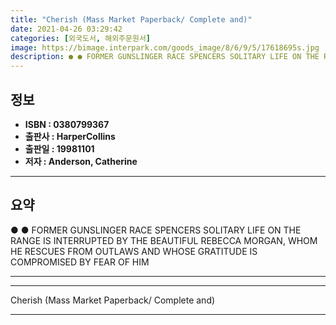 ```yaml
---
title: "Cherish (Mass Market Paperback/ Complete and)"
date: 2021-04-26 03:29:42
categories: [외국도서, 해외주문원서]
image: https://bimage.interpark.com/goods_image/8/6/9/5/17618695s.jpg
description: ● ● FORMER GUNSLINGER RACE SPENCERS SOLITARY LIFE ON THE RANGE IS INTERRUPTED BY THE BEAUTIFUL REBECCA MORGAN, WHOM HE RESCUES FROM OUTLAWS AND WHOSE GRATITUD
---
```


## **정보**

- **ISBN : 0380799367**
- **출판사 : HarperCollins**
- **출판일 : 19981101**
- **저자 : Anderson, Catherine**

------



## **요약**

●  ●  FORMER GUNSLINGER RACE SPENCERS SOLITARY LIFE ON THE RANGE IS INTERRUPTED BY THE BEAUTIFUL REBECCA MORGAN, WHOM HE RESCUES FROM OUTLAWS AND WHOSE GRATITUDE IS COMPROMISED BY FEAR OF HIM

------



------


Cherish (Mass Market Paperback/ Complete and) 

------


